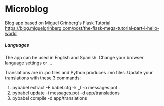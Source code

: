 # Microblog
Blog app based on Miguel Grinberg's Flask Tutorial
https://blog.miguelgrinberg.com/post/the-flask-mega-tutorial-part-i-hello-world


##### Languages
The app can be used in English and Spanish. Change your browser language settings or ...

Translations are in .po files and Python produces .mo files.
Update your translations with these 3 commands:
1. pybabel extract -F babel.cfg -k _l -o messages.pot .
2. pybabel update -i messages.pot -d app/translations
3. pybabel compile -d app/translations
